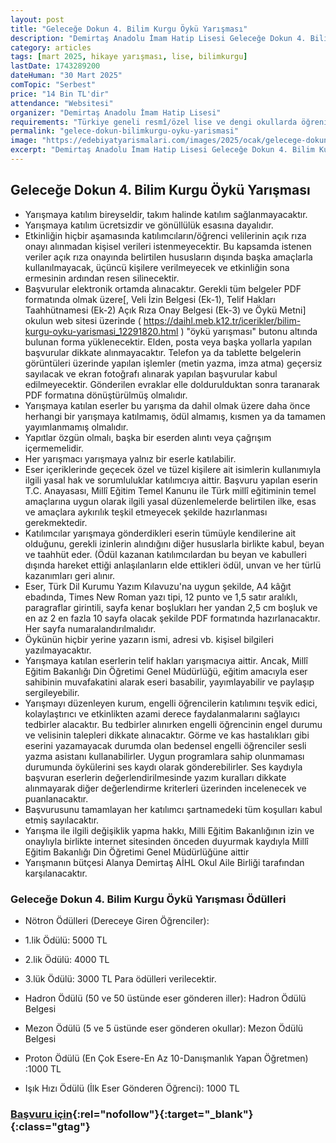 ```yaml
---
layout: post
title: "Geleceğe Dokun 4. Bilim Kurgu Öykü Yarışması"
description: "Demirtaş Anadolu İmam Hatip Lisesi Geleceğe Dokun 4. Bilim Kurgu Öykü Yarışmasını duyurdu"
category: articles
tags: [mart 2025, hikaye yarışması, lise, bilimkurgu]
lastDate: 1743289200
dateHuman: "30 Mart 2025"
comTopic: "Serbest"
price: "14 Bin TL'dir"
attendance: "Websitesi"
organizer: "Demirtaş Anadolu İmam Hatip Lisesi"
requirements: "Türkiye geneli resmî/özel lise ve dengi okullarda öğrenim gören öğrenciler katılabilir."
permalink: "gelece-dokun-bilimkurgu-oyku-yarismasi"
image: "https://edebiyatyarismalari.com/images/2025/ocak/gelecege-dokun-4-bilim-kurgu-oyku-yarismasi.jpg"
excerpt: "Demirtaş Anadolu İmam Hatip Lisesi Geleceğe Dokun 4. Bilim Kurgu Öykü Yarışmasını duyurdu"
---
```


## Geleceğe Dokun 4. Bilim Kurgu Öykü Yarışması

- Yarışmaya katılım bireyseldir, takım halinde katılım sağlanmayacaktır.
- Yarışmaya katılım ücretsizdir ve gönüllülük esasına dayalıdır.
- Etkinliğin hiçbir aşamasında katılımcıların/öğrenci velilerinin açık rıza onayı alınmadan kişisel verileri istenmeyecektir. Bu kapsamda istenen veriler açık rıza onayında belirtilen hususların dışında başka amaçlarla kullanılmayacak, üçüncü kişilere verilmeyecek ve etkinliğin sona ermesinin ardından resen silinecektir.
- Başvurular elektronik ortamda alınacaktır. Gerekli tüm belgeler PDF formatında olmak üzere[, Veli İzin Belgesi (Ek-1), Telif Hakları Taahhütnamesi (Ek-2) Açık Rıza Onay Belgesi (Ek-3) ve Öykü Metni] okulun web sitesi üzerinde ( https://daihl.meb.k12.tr/icerikler/bilim-kurgu-oyku-yarismasi_12291820.html ) "öykü yarışması" butonu altında bulunan forma yüklenecektir. Elden, posta veya başka yollarla yapılan başvurular dikkate alınmayacaktır. Telefon ya da tablette belgelerin görüntüleri üzerinde yapılan işlemler (metin yazma, imza atma) geçersiz sayılacak ve ekran fotoğrafı alınarak yapılan başvurular kabul edilmeyecektir. Gönderilen evraklar elle doldurulduktan sonra taranarak PDF formatına dönüştürülmüş olmalıdır. 
- Yarışmaya katılan eserler bu yarışma da dahil olmak üzere daha önce herhangi bir yarışmaya katılmamış, ödül almamış, kısmen ya da tamamen yayımlanmamış olmalıdır.
- Yapıtlar özgün olmalı, başka bir eserden alıntı veya çağrışım içermemelidir.
- Her yarışmacı yarışmaya yalnız bir eserle katılabilir.
- Eser içeriklerinde geçecek özel ve tüzel kişilere ait isimlerin kullanımıyla ilgili yasal hak ve sorumluluklar katılımcıya aittir. Başvuru yapılan eserin T.C. Anayasası, Millî Eğitim Temel Kanunu ile Türk millî eğitiminin temel amaçlarına uygun olarak ilgili yasal düzenlemelerde belirtilen ilke, esas ve amaçlara aykırılık teşkil etmeyecek şekilde hazırlanması gerekmektedir.
- Katılımcılar yarışmaya gönderdikleri eserin tümüyle kendilerine ait olduğunu, gerekli izinlerin alındığını diğer hususlarla birlikte kabul, beyan ve taahhüt eder. (Ödül kazanan katılımcılardan bu beyan ve kabulleri dışında hareket ettiği anlaşılanların elde ettikleri ödül, unvan ve her türlü kazanımları geri alınır.
- Eser, Türk Dil Kurumu Yazım Kılavuzu'na uygun şekilde, A4 kâğıt ebadında, Times New Roman yazı tipi, 12 punto ve 1,5 satır aralıklı, paragraflar girintili, sayfa kenar boşlukları her yandan 2,5 cm boşluk ve en az 2 en fazla 10 sayfa olacak şekilde PDF formatında hazırlanacaktır. Her sayfa numaralandırılmalıdır. 
- Öykünün hiçbir yerine yazarın ismi, adresi vb. kişisel bilgileri yazılmayacaktır.
- Yarışmaya katılan eserlerin telif hakları yarışmacıya aittir. Ancak, Millî Eğitim Bakanlığı Din Öğretimi Genel Müdürlüğü, eğitim amacıyla eser sahibinin muvafakatini alarak eseri basabilir, yayımlayabilir ve paylaşıp sergileyebilir.
- Yarışmayı düzenleyen kurum, engelli öğrencilerin katılımını teşvik edici, kolaylaştırıcı ve etkinlikten azami derece faydalanmalarını sağlayıcı tedbirler alacaktır. Bu tedbirler alınırken engelli öğrencinin engel durumu ve velisinin talepleri dikkate alınacaktır. Görme ve kas hastalıkları gibi eserini yazamayacak durumda olan bedensel engelli öğrenciler sesli yazma asistanı kullanabilirler. Uygun programlara sahip olunmaması durumunda öykülerini ses kaydı olarak gönderebilirler. Ses kaydıyla başvuran eserlerin değerlendirilmesinde yazım kuralları dikkate alınmayarak diğer değerlendirme kriterleri üzerinden incelenecek ve puanlanacaktır.
- Başvurusunu tamamlayan her katılımcı şartnamedeki tüm koşulları kabul etmiş sayılacaktır.
- Yarışma ile ilgili değişiklik yapma hakkı, Milli Eğitim Bakanlığının izin ve onaylıyla birlikte internet sitesinden önceden duyurmak kaydıyla Millî Eğitim Bakanlığı Din Öğretimi Genel Müdürlüğüne aittir
- Yarışmanın bütçesi Alanya Demirtaş AİHL Okul Aile Birliği tarafından karşılanacaktır.

### Geleceğe Dokun 4. Bilim Kurgu Öykü Yarışması Ödülleri

- Nötron Ödülleri (Dereceye Giren Öğrenciler):
 - 1.lik Ödülü: 5000 TL
 - 2.lik Ödülü: 4000 TL
 - 3.lük Ödülü: 3000 TL Para ödülleri verilecektir.

- Hadron Ödülü (50 ve 50 üstünde eser gönderen iller): Hadron Ödülü Belgesi
- Mezon Ödülü (5 ve 5 üstünde eser gönderen okullar): Mezon Ödülü Belgesi
- Proton Ödülü (En Çok Esere-En Az 10-Danışmanlık Yapan Öğretmen) :1000 TL
- Işık Hızı Ödülü (İlk Eser Gönderen Öğrenci): 1000 TL

### [Başvuru için](https://docs.google.com/forms/d/e/1FAIpQLScsaK5hnQlYPnptVGif0-WYsJYtW7zosWLHhD90uavn6SZgAQ/viewform){:rel="nofollow"}{:target="_blank"}{:class="gtag"}
